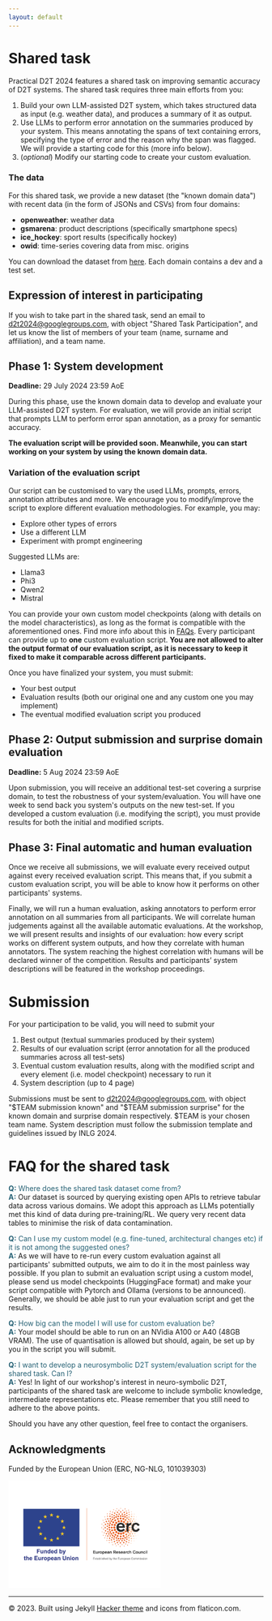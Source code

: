 ```yaml
---
layout: default
---
```

 <div class="forms-container">

 <!-- <div class="forms">
    <img src="assets/images/github-logo.png">
    <a href="https://github.com/practicald2t/hackathon/">
    <p style="font-size: large">Hackathon – Github</p>
    </a>
</div> -->
</div>

# Shared task
Practical D2T 2024 features a shared task on improving semantic accuracy of D2T systems. The shared task requires three main efforts from you:

1. Build your own LLM-assisted D2T system, which takes structured data as input (e.g. weather data), and produces a summary of it as output.
2. Use LLMs to perform error annotation on the summaries produced by your system. This means annotating the spans of text containing errors, specifying the type of error and the reason why the span was flagged. We will provide a starting code for this (more info below).
3. (*optional*) Modify our starting code to create your custom evaluation.

### The data
For this shared task, we provide a new dataset (the "known domain data") with recent data (in the form of JSONs and CSVs) from four domains:

- **openweather**: weather data 
- **gsmarena**: product descriptions (specifically smartphone specs)
- **ice_hockey**: sport results (specifically hockey)
- **owid**: time-series covering data from misc. origins 

You can download the dataset from [here](https://practicald2t.github.io/assets/shared_task_data/known_domains.zip). Each domain contains a dev and a test set.

## Expression of interest in participating
If you wish to take part in the shared task, send an email to [d2t2024@googlegroups.com](mailto:d2t2024@googlegroups.com), with object "Shared Task Participation", and let us know the list of members of your team (name, surname and affiliation), and a team name.

## Phase 1: System development
**Deadline:** 29 July 2024 23:59 AoE

During this phase, use the known domain data to develop and evaluate your LLM-assisted D2T system. For evaluation, we will provide an initial script that prompts LLM to perform error span annotation, as a proxy for semantic accuracy.

**The evaluation script will be provided soon. Meanwhile, you can start working on your system by using the known domain data.** 

### Variation of the evaluation script 
Our script can be customised to vary the used LLMs, prompts, errors, annotation attributes and more. We encourage you to modify/improve the script to explore different evaluation methodologies. For example, you may:
- Explore other types of errors
- Use a different LLM
- Experiment with prompt engineering 

Suggested LLMs are:
- Llama3
- Phi3
- Qwen2
- Mistral

You can provide your own custom model checkpoints (along with details on the model characteristics), as long as the format is compatible with the aforementioned ones. Find more info about this in [FAQs](#faq). Every participant can provide up to **one** custom evaluation script. **You are not allowed to alter the output format of our evaluation script, as it is necessary to keep it fixed to make it comparable across different participants.**

Once you have finalized your system, you must submit:
- Your best output
- Evaluation results (both our original one and any custom one you may implement)
- The eventual modified evaluation script you produced

## Phase 2: Output submission and surprise domain evaluation
**Deadline:** 5 Aug  2024 23:59 AoE

Upon submission, you will receive an additional test-set covering a surprise domain, to test the robustness of your system/evaluation. You will have one week to send back you system's outputs on the new test-set. If you developed a custom evaluation (i.e. modifying the script), you must provide results for both the initial and modified scripts.

## Phase 3: Final automatic and human evaluation
Once we receive all submissions, we will evaluate every received output against every received evaluation script. This means that, if you submit a custom evaluation script, you will be able to know how it performs on other participants' systems.

Finally, we will run a human evaluation, asking annotators to perform error annotation on all summaries from all participants. We will correlate human judgements against all the available automatic evaluations. At the workshop, we will present results and insights of our evaluation: how every script works on different system outputs, and how they correlate with human annotators. The system reaching the highest correlation with humans will be declared winner of the competition. Results and participants’ system descriptions will be featured in the workshop proceedings. 

# Submission
For your participation to be valid, you will need to submit your
  1. Best output (textual summaries produced by their system)
  2. Results of our evaluation script (error annotation for all the produced summaries across all test-sets)
  3. Eventual custom evaluation results, along with the modified script and every element (i.e. model checkpoint) necessary to run it
  4. System description (up to 4 page)

Submissions must be sent to [d2t2024@googlegroups.com](mailto:d2t2024@googlegroups.com), with object "$TEAM submission known" and "$TEAM submission surprise" for the known domain and surprise domain respectively. $TEAM is your chosen team name. System description must follow the submission template and guidelines issued by INLG 2024.

# FAQ for the shared task
<a name="faq"></a>
<span style="color: #276275;">**Q:** Where does the shared task dataset come from?</span>  
<span style="color: #276275;">**A:**</span> Our dataset is sourced by querying existing open APIs to retrieve tabular data across various domains. We adopt this approach as LLMs potentially met this kind of data during pre-training/RL. We query very recent data tables to minimise the risk of data contamination.

<span style="color: #276275;">**Q:** Can I use my custom model (e.g. fine-tuned, architectural changes etc) if it is not among the suggested ones?</span>  
<span style="color: #276275;">**A:**</span> As we will have to re-run every custom evaluation against all participants' submitted outputs, we aim to do it in the most painless way possible. If you plan to submit an evaluation script using a custom model, please send us model checkpoints (HuggingFace format) and make your script compatible with Pytorch and Ollama (versions to be announced). Generally, we should be able just to run your evaluation script and get the results. 

<span style="color: #276275;">**Q:** How big can the model I will use for custom evaluation be?</span>  
<span style="color: #276275;">**A:**</span> Your model should be able to run on an NVidia A100 or A40 (48GB VRAM). The use of quantisation is allowed but should, again, be set up by you in the script you will submit.

<span style="color: #276275;">**Q:** I want to develop a neurosymbolic D2T system/evaluation script for the shared task. Can I?</span>  
<span style="color: #276275;">**A:**</span> Yes! In light of our workshop's interest in neuro-symbolic D2T, participants of the shared task are welcome to include symbolic knowledge, intermediate representations etc. Please remember that you still need to adhere to the above points.

Should you have any other question, feel free to contact the organisers.

## Acknowledgments
<p>Funded by the European Union (ERC, NG-NLG, 101039303)</p>
<img src="../assets/images/erc.png" style="max-width: 300px;" alt="ERC">

<hr>
<div class="footer">
    © 2023. Built using Jekyll <a href="https://github.com/pages-themes/hacker">Hacker theme</a> and icons from flaticon.com.
  </div>

